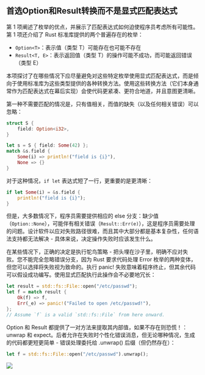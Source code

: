 ## 首选Option和Result转换而不是显式匹配表达式

第 1 项阐述了枚举的优点，并展示了匹配表达式如何迫使程序员考虑所有可能性。第 1 项还介绍了 Rust 标准库提供的两个普遍存在的枚举：

* `Option<T>`：表示值（类型 T）可能存在也可能不存在
* `Result<T, E>`：表示返回值（类型 T）的操作可能不成功，而可能返回错误（类型 E）

本项探讨了在哪些情况下应尽量避免对这些特定枚举使用显式匹配表达式，而是倾向于使用标准库为这些类型提供的各种转换方法。使用这些转换方法（它们本身通常作为匹配表达式在幕后实现）会使代码更紧凑、更符合地道，并且意图更清晰。

第一种不需要匹配的情况是，只有值相关，而值的缺失（以及任何相关错误）可以忽略：

```rust
struct S {
    field: Option<i32>,
}

let s = S { field: Some(42) };
match &s.field {
    Some(i) => println!("field is {i}"),
    None => {}
}
```

对于这种情况，`if let` 表达式短了一行，更重要的是更清晰：

```rust
if let Some(i) = &s.field {
    println!("field is {i}");
}
```

但是，大多数情况下，程序员需要提供相应的 else 分支：缺少值（`Option::None`），可能伴有相关错误（`Result::Err(e)`），这是程序员需要处理的问题。设计软件以应对失败路径很难，而且其中大部分都是基本复杂性，任何语法支持都无法解决 - 具体来说，决定操作失败时应该发生什么。

在某些情况下，正确的决定是执行鸵鸟策略 - 把头埋在沙子里，明确不应对失败。您不能完全忽略错误分支，因为 Rust 要求代码处理 Error 枚举的两种变体，但您可以选择将失败视为致命的。执行 panic! 失败意味着程序终止，但其余代码可以假设成功编写。使用显式匹配执行此操作会不必要地冗长：

```rust
let result = std::fs::File::open("/etc/passwd");
let f = match result {
    Ok(f) => f,
    Err(_e) => panic!("Failed to open /etc/passwd!"),
};
// Assume `f` is a valid `std::fs::File` from here onward.
```

Option 和 Result 都提供了一对方法来提取其内部值，如果不存在则恐慌！：unwrap 和 expect。后者允许在失败时个性化错误消息，但无论哪种情况，生成的代码都更短更简单 - 错误处理委托给 .unwrap() 后缀（但仍然存在）：

```rust
let f = std::fs::File::open("/etc/passwd").unwrap();
```

![](https://effective-rust.com/images/transform.svg)